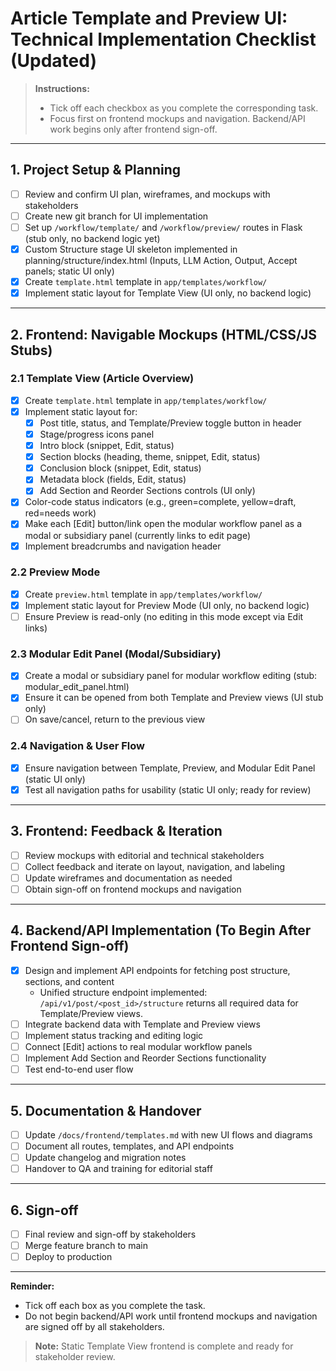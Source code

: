 # Article Template and Preview UI: Technical Implementation Checklist (Updated)

> **Instructions:**
> - Tick off each checkbox as you complete the corresponding task.
> - Focus first on frontend mockups and navigation. Backend/API work begins only after frontend sign-off.

---

## 1. Project Setup & Planning
- [ ] Review and confirm UI plan, wireframes, and mockups with stakeholders
- [ ] Create new git branch for UI implementation
- [ ] Set up `/workflow/template/` and `/workflow/preview/` routes in Flask (stub only, no backend logic yet)
- [x] Custom Structure stage UI skeleton implemented in planning/structure/index.html (Inputs, LLM Action, Output, Accept panels; static UI only)
- [x] Create `template.html` template in `app/templates/workflow/`
- [x] Implement static layout for Template View (UI only, no backend logic)

---

## 2. Frontend: Navigable Mockups (HTML/CSS/JS Stubs)

### 2.1 Template View (Article Overview)
- [x] Create `template.html` template in `app/templates/workflow/`
- [x] Implement static layout for:
    - [x] Post title, status, and Template/Preview toggle button in header
    - [x] Stage/progress icons panel
    - [x] Intro block (snippet, Edit, status)
    - [x] Section blocks (heading, theme, snippet, Edit, status)
    - [x] Conclusion block (snippet, Edit, status)
    - [x] Metadata block (fields, Edit, status)
    - [x] Add Section and Reorder Sections controls (UI only)
- [x] Color-code status indicators (e.g., green=complete, yellow=draft, red=needs work)
- [x] Make each [Edit] button/link open the modular workflow panel as a modal or subsidiary panel (currently links to edit page)
- [x] Implement breadcrumbs and navigation header

### 2.2 Preview Mode
- [x] Create `preview.html` template in `app/templates/workflow/`
- [x] Implement static layout for Preview Mode (UI only, no backend logic)
- [ ] Ensure Preview is read-only (no editing in this mode except via Edit links)

### 2.3 Modular Edit Panel (Modal/Subsidiary)
- [x] Create a modal or subsidiary panel for modular workflow editing (stub: modular_edit_panel.html)
- [x] Ensure it can be opened from both Template and Preview views (UI stub only)
- [ ] On save/cancel, return to the previous view

### 2.4 Navigation & User Flow
- [x] Ensure navigation between Template, Preview, and Modular Edit Panel (static UI only)
- [x] Test all navigation paths for usability (static UI only; ready for review)

---

## 3. Frontend: Feedback & Iteration
- [ ] Review mockups with editorial and technical stakeholders
- [ ] Collect feedback and iterate on layout, navigation, and labeling
- [ ] Update wireframes and documentation as needed
- [ ] Obtain sign-off on frontend mockups and navigation

---

## 4. Backend/API Implementation (To Begin After Frontend Sign-off)
- [x] Design and implement API endpoints for fetching post structure, sections, and content
  - Unified structure endpoint implemented: `/api/v1/post/<post_id>/structure` returns all required data for Template/Preview views.
- [ ] Integrate backend data with Template and Preview views
- [ ] Implement status tracking and editing logic
- [ ] Connect [Edit] actions to real modular workflow panels
- [ ] Implement Add Section and Reorder Sections functionality
- [ ] Test end-to-end user flow

---

## 5. Documentation & Handover
- [ ] Update `/docs/frontend/templates.md` with new UI flows and diagrams
- [ ] Document all routes, templates, and API endpoints
- [ ] Update changelog and migration notes
- [ ] Handover to QA and training for editorial staff

---

## 6. Sign-off
- [ ] Final review and sign-off by stakeholders
- [ ] Merge feature branch to main
- [ ] Deploy to production

---

**Reminder:**
- Tick off each box as you complete the task.
- Do not begin backend/API work until frontend mockups and navigation are signed off by all stakeholders.

> **Note:** Static Template View frontend is complete and ready for stakeholder review. 